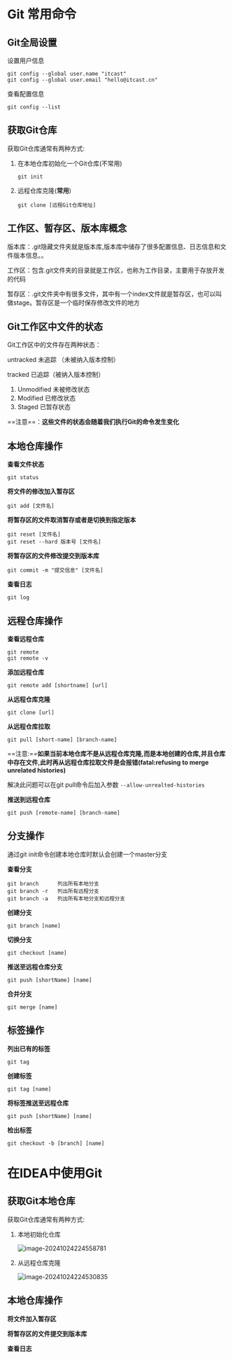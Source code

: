# Git 常用命令

## Git全局设置

设置用户信息

```Git
git config --global user.name "itcast"
git config --global user.email "hello@itcast.cn"
```

查看配置信息

```Git
git config --list
```

## 获取Git仓库

获取Git仓库通常有两种方式:

1. 在本地仓库初始化一个Git仓库(不常用)

   ```Git
   git init
   ```

2. 远程仓库克隆(**常用**)

   ```
   git clone [远程Git仓库地址]

## 工作区、暂存区、版本库概念

版本库：.git隐藏文件夹就是版本库,版本库中储存了很多配置信息、日志信息和文件版本信息。。

工作区：包含.git文件夹的目录就是工作区，也称为工作目录，主要用于存放开发的代码

暂存区：.git文件夹中有很多文件，其中有一个index文件就是暂存区，也可以叫做stage。暂存区是一个临时保存修改文件的地方

## Git工作区中文件的状态

Git工作区中的文件存在两种状态：

untracked 未追踪 （未被纳入版本控制）

tracked 已追踪（被纳入版本控制）

1. Unmodified 未被修改状态
2. Modified 已修改状态
3. Staged 已暂存状态

==注意==：**这些文件的状态会随着我们执行Git的命令发生变化**

## 本地仓库操作

**查看文件状态**

```git
git status
```

**将文件的修改加入暂存区**

```git
git add [文件名]
```

**将暂存区的文件取消暂存或者是切换到指定版本**

```git
git reset [文件名]
git reset --hard 版本号 [文件名]
```

**将暂存区的文件修改提交到版本库**

```git
git commit -m "提交信息" [文件名]
```

**查看日志**

```git
git log
```

## 远程仓库操作

**查看远程仓库**

```git
git remote
git remote -v
```

**添加远程仓库**

```git
git remote add [shortname] [url]
```

**从远程仓库克隆**

```git
git clone [url]
```

**从远程仓库拉取**

```git
git pull [short-name] [branch-name]
```

==注意:==**如果当前本地仓库不是从远程仓库克隆,而是本地创建的仓库,并且仓库中存在文件,此时再从远程仓库拉取文件是会报错(fatal:refusing to merge unrelated histories)**

解决此问题可以在git pull命令后加入参数 `--allow-unrealted-histories`

**推送到远程仓库**

```git
git push [remote-name] [branch-name]
```

## 分支操作

通过git init命令创建本地仓库时默认会创建一个master分支

**查看分支**

```git
git branch		列出所有本地分支
git branch -r	列出所有远程分支
git branch -a 	列出所有本地分支和远程分支
```

**创建分支**

```git
git branch [name]
```

**切换分支**

```git
git checkout [name]
```

**推送至远程仓库分支**

```git
git push [shortName] [name]
```

**合并分支**

```git
git merge [name]
```

## 标签操作

**列出已有的标签**

```git
git tag
```

**创建标签**

```git
git tag [name]
```

**将标签推送至远程仓库**

```git
git push [shortName] [name]
```

**检出标签**

```git
git checkout -b [branch] [name]
```

#  在IDEA中使用Git

## 获取Git本地仓库

获取Git仓库通常有两种方式:

1. 本地初始化仓库

   ![image-20241024224558781](../../../AppData/Roaming/Typora/typora-user-images/image-20241024224558781.png)

2. 从远程仓库克隆

   ![image-20241024224530835](../../../AppData/Roaming/Typora/typora-user-images/image-20241024224530835.png)

## 本地仓库操作

**将文件加入暂存区**



**将暂存区的文件提交到版本库**



**查看日志**
